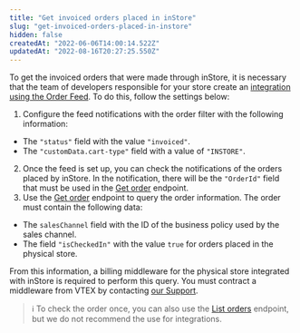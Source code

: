 ```yaml
---
title: "Get invoiced orders placed in inStore"
slug: "get-invoiced-orders-placed-in-instore"
hidden: false
createdAt: "2022-06-06T14:00:14.522Z"
updatedAt: "2022-08-16T20:27:25.550Z"
---
```


To get the invoiced orders that were made through inStore, it is necessary that the team of developers responsible for your store create an [integration using the Order Feed](https://developers.vtex.com/docs/guides/erp-integration-set-up-order-integration). To do this, follow the settings below:


1. Configure the feed notifications with the order filter with the following information:
* The `"status"` field with the value `"invoiced"`.
* The `"customData.cart-type"` field with a value of `"INSTORE"`.
2. Once the feed is set up, you can check the notifications of the orders placed by inStore. In the notification, there will be the `"OrderId"` field that must be used in the [Get order](https://developers.vtex.com/docs/api-reference/orders-api#get-/api/oms/pvt/orders/-orderId-) endpoint.
3. Use the [Get order](https://developers.vtex.com/docs/api-reference/orders-api#get-/api/oms/pvt/orders/-orderId-) endpoint to query the order information. The order must contain the following data:
* The `salesChannel` field with the ID of the business policy used by the sales channel.
* The field `"isCheckedIn"` with the value `true` for orders placed in the physical store.

From this information, a billing middleware for the physical store integrated with inStore is required to perform this query. You must contract a middleware from VTEX by contacting [our Support](https://support.vtex.com/hc/en-us).

> ℹ️️ To check the order once, you can also use the [List orders](https://developers.vtex.com/docs/api-reference/orders-api#get-/api/oms/pvt/orders) endpoint, but we do not recommend the use for integrations.
